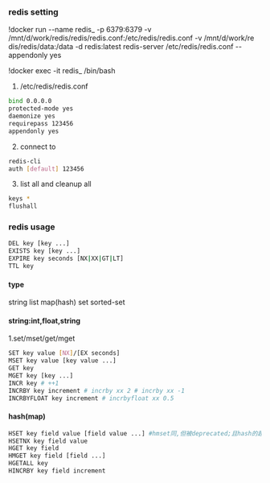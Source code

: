 ### redis setting
!docker run --name redis_ -p 6379:6379 -v /mnt/d/work/redis/redis/redis.conf:/etc/redis/redis.conf -v /mnt/d/work/re    dis/redis/data:/data -d redis:latest redis-server /etc/redis/redis.conf --appendonly yes

!docker exec -it redis_ /bin/bash

1. /etc/redis/redis.conf
```bash
bind 0.0.0.0
protected-mode yes
daemonize yes
requirepass 123456
appendonly yes
```
2. connect to
```bash
redis-cli
auth [default] 123456
```

3. list all and cleanup all
```bash
keys *
flushall
```

### redis usage
```bash
DEL key [key ...]
EXISTS key [key ...]
EXPIRE key seconds [NX|XX|GT|LT]
TTL key
```

#### type
string list map(hash) set sorted-set
#### string:int,float,string
1.set/mset/get/mget
```bash
SET key value [NX]/[EX seconds]
MSET key value [key value ...]
GET key
MGET key [key ...]
INCR key # ++1
INCRBY key increment # incrby xx 2 # incrby xx -1
INCRBYFLOAT key increment # incrbyfloat xx 0.5
```

#### hash(map)
```bash
HSET key field value [field value ...] #hmset同,但被deprecated;且hash的超时仅可hset后expire key 10
HSETNX key field value
HGET key field
HMGET key field [field ...]
HGETALL key
HINCRBY key field increment
```
